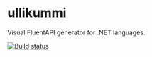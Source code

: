 # ullikummi
Visual FluentAPI generator for .NET languages.

[![Build status](https://ci.appveyor.com/api/projects/status/igqr9fakmi40t7b0?svg=true)](https://ci.appveyor.com/project/itmagination/ullikummi)
